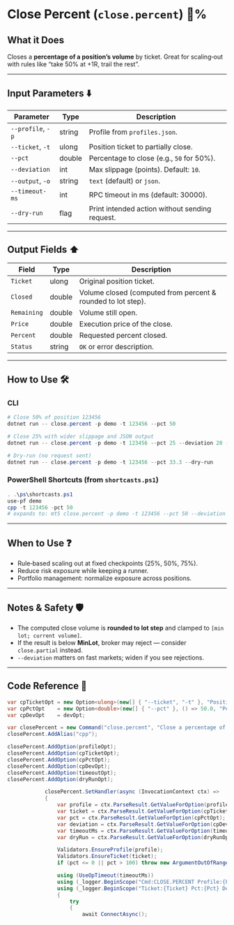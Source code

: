 # Close Percent (`close.percent`) 🎯%

## What it Does

Closes a **percentage of a position’s volume** by ticket.
Great for scaling‑out with rules like “take 50% at +1R, trail the rest”.

---

## Input Parameters ⬇️

| Parameter         | Type   | Description                                    |
| ----------------- | ------ |---------------------------------------------- |
| `--profile`, `-p` | string | Profile from `profiles.json`.                  |
| `--ticket`, `-t`  | ulong  | Position ticket to partially close.            |
| `--pct`           | double | Percentage to close (e.g., `50` for 50%).      |
| `--deviation`     | int    | Max slippage (points). Default: `10`.          |
| `--output`, `-o`  | string | `text` (default) or `json`.                    |
| `--timeout-ms`    | int    | RPC timeout in ms (default: 30000).            |
| `--dry-run`       | flag   | Print intended action without sending request. |

---

## Output Fields ⬆️

| Field       | Type   | Description                                                  |
| ----------- | ------ | ------------------------------------------------------------ |
| `Ticket`    | ulong  | Original position ticket.                                    |
| `Closed`    | double | Volume closed (computed from percent & rounded to lot step). |
| `Remaining` | double | Volume still open.                                           |
| `Price`     | double | Execution price of the close.                                |
| `Percent`   | double | Requested percent closed.                                    |
| `Status`    | string | `OK` or error description.                                   |

---

## How to Use 🛠️

### CLI

```powershell
# Close 50% of position 123456
dotnet run -- close.percent -p demo -t 123456 --pct 50

# Close 25% with wider slippage and JSON output
dotnet run -- close.percent -p demo -t 123456 --pct 25 --deviation 20 -o json

# Dry-run (no request sent)
dotnet run -- close.percent -p demo -t 123456 --pct 33.3 --dry-run
```

### PowerShell Shortcuts (from `shortcasts.ps1`)

```powershell
. .\ps\shortcasts.ps1
use-pf demo
cpp -t 123456 -pct 50
# expands to: mt5 close.percent -p demo -t 123456 --pct 50 --deviation 10 --timeout-ms 90000
```

---

## When to Use ❓

* Rule‑based scaling out at fixed checkpoints (25%, 50%, 75%).
* Reduce risk exposure while keeping a runner.
* Portfolio management: normalize exposure across positions.

---

## Notes & Safety 🛡️

* The computed close volume is **rounded to lot step** and clamped to `[min lot; current volume]`.
* If the result is below **MinLot**, broker may reject — consider `close.partial` instead.
* `--deviation` matters on fast markets; widen if you see rejections.

---

## Code Reference 🧩

```csharp
var cpTicketOpt = new Option<ulong>(new[] { "--ticket", "-t" }, "Position ticket") { IsRequired = true };
var cpPctOpt    = new Option<double>(new[] { "--pct" }, () => 50.0, "Percent to close (0 < pct ≤ 100)");
var cpDevOpt    = devOpt;

var closePercent = new Command("close.percent", "Close a percentage of a position by ticket");
closePercent.AddAlias("cpp");

closePercent.AddOption(profileOpt);
closePercent.AddOption(cpTicketOpt);
closePercent.AddOption(cpPctOpt);
closePercent.AddOption(cpDevOpt);
closePercent.AddOption(timeoutOpt);
closePercent.AddOption(dryRunOpt);

            closePercent.SetHandler(async (InvocationContext ctx) =>
            {
                var profile = ctx.ParseResult.GetValueForOption(profileOpt)!;
                var ticket = ctx.ParseResult.GetValueForOption(cpTicketOpt);
                var pct = ctx.ParseResult.GetValueForOption(cpPctOpt);
                var deviation = ctx.ParseResult.GetValueForOption(cpDevOpt);
                var timeoutMs = ctx.ParseResult.GetValueForOption(timeoutOpt);
                var dryRun = ctx.ParseResult.GetValueForOption(dryRunOpt);

                Validators.EnsureProfile(profile);
                Validators.EnsureTicket(ticket);
                if (pct <= 0 || pct > 100) throw new ArgumentOutOfRangeException(nameof(pct), "Percent must be in (0;100].");

                using (UseOpTimeout(timeoutMs))
                using (_logger.BeginScope("Cmd:CLOSE.PERCENT Profile:{Profile}", profile))
                using (_logger.BeginScope("Ticket:{Ticket} Pct:{Pct} Dev:{Dev}", ticket, pct, deviation))
                {
                    try
                    {
                        await ConnectAsync();
```
